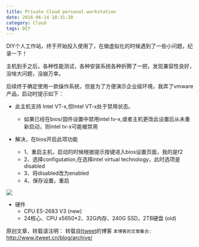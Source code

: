 ```yaml
---
title: Private Cloud personal workstation
date: 2016-06-14 18:31:20
category: Cloud
tags: DIY
---
```

DIY个人工作站，终于开始投入使用了，在做虚拟化的时候遇到了一些小问题，纪录一下！

主机到手之后，各种性能测试，各种安装系统各种折腾了一把，发现兼容性良好，没啥大问题，没崩万幸。

后续终于确定使用一款操作系统，但是为了方便演示企业级环境，我弄了vmware产品，启动时提示如下：

* 此主机支持 Intel VT-x,但Intel VT-x处于禁用状态。
  - 如果已经在bios/固件设置中禁用intel tv-x,或者主机更改此设置后从未重新启动，则intel tv-x可能被禁用

* 解决，在bios开启此项功能
  - 1、重启主机，启动的时候根据提示按键进入bios设置页面，我的是f2
  - 2、选择configutation,在选择intel virtual technology，此时选项是disabled
  - 3、将disabled改为enabled
  - 4、保存设置，重启

![](https://www.itweet.cn/screenshots/virtualization-configuartion.png)

* 硬件
    - CPU E5-2683 V3 (new)
    - 24核心、CPU x5650*2、32G内存、240G SSD，2TB硬盘 (old)


原创文章，转载请注明： 转载自[Itweet](http://www.itweet.cn)的博客
`本博客的文章集合:` http://www.itweet.cn/blog/archive/
